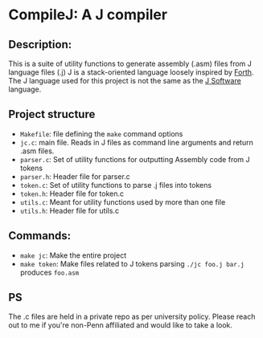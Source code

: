 # CompileJ: A J compiler
## Description:
This is a suite of utility functions to generate assembly (.asm) files from J language files (.j)
J is a stack-oriented language loosely inspired by [Forth](https://en.wikipedia.org/wiki/Forth_(programming_language)). The J language used for this project is not the same as the [J Software](https://www.jsoftware.com/#/) language.

## Project structure
- `Makefile`: file defining the `make` command options  
- `jc.c`: main file. Reads in J files as command line arguments and return .asm files.  
- `parser.c`: Set of utility functions for outputting Assembly code from J tokens
- `parser.h`: Header file for parser.c
- `token.c`: Set of utility functions to parse .j files into tokens
- `token.h`: Header file for token.c
- `utils.c`: Meant for utility functions used by more than one file
- `utils.h`: Header file for utils.c

## Commands:
- `make jc`: Make the entire project
- `make token`: Make files related to J tokens parsing
`./jc foo.j bar.j` produces `foo.asm`

## PS
The .c files are held in a private repo as per university policy. Please reach out to me if you're non-Penn affiliated and would like to take a look. 